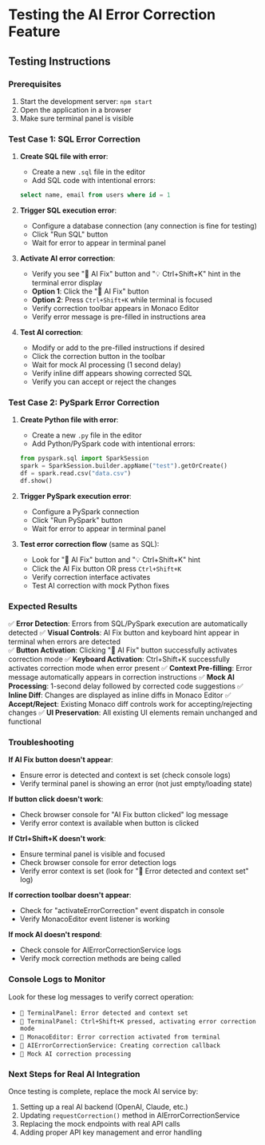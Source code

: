 # Testing the AI Error Correction Feature

## Testing Instructions

### Prerequisites

1. Start the development server: `npm start`
2. Open the application in a browser
3. Make sure terminal panel is visible

### Test Case 1: SQL Error Correction

1. **Create SQL file with error**:
   - Create a new `.sql` file in the editor
   - Add SQL code with intentional errors:
   ```sql
   select name, email from users where id = 1
   ```
2. **Trigger SQL execution error**:

   - Configure a database connection (any connection is fine for testing)
   - Click "Run SQL" button
   - Wait for error to appear in terminal panel

3. **Activate AI error correction**:

   - Verify you see "🤖 AI Fix" button and "💡 Ctrl+Shift+K" hint in the terminal error display
   - **Option 1**: Click the "🤖 AI Fix" button
   - **Option 2**: Press `Ctrl+Shift+K` while terminal is focused
   - Verify correction toolbar appears in Monaco Editor
   - Verify error message is pre-filled in instructions area

4. **Test AI correction**:
   - Modify or add to the pre-filled instructions if desired
   - Click the correction button in the toolbar
   - Wait for mock AI processing (1 second delay)
   - Verify inline diff appears showing corrected SQL
   - Verify you can accept or reject the changes

### Test Case 2: PySpark Error Correction

1. **Create Python file with error**:

   - Create a new `.py` file in the editor
   - Add Python/PySpark code with intentional errors:

   ```python
   from pyspark.sql import SparkSession
   spark = SparkSession.builder.appName("test").getOrCreate()
   df = spark.read.csv("data.csv")
   df.show()
   ```

2. **Trigger PySpark execution error**:

   - Configure a PySpark connection
   - Click "Run PySpark" button
   - Wait for error to appear in terminal panel

3. **Test error correction flow** (same as SQL):
   - Look for "🤖 AI Fix" button and "💡 Ctrl+Shift+K" hint
   - Click the AI Fix button OR press `Ctrl+Shift+K`
   - Verify correction interface activates
   - Test AI correction with mock Python fixes

### Expected Results

✅ **Error Detection**: Errors from SQL/PySpark execution are automatically detected
✅ **Visual Controls**: AI Fix button and keyboard hint appear in terminal when errors are detected  
✅ **Button Activation**: Clicking "🤖 AI Fix" button successfully activates correction mode
✅ **Keyboard Activation**: Ctrl+Shift+K successfully activates correction mode when error present
✅ **Context Pre-filling**: Error message automatically appears in correction instructions
✅ **Mock AI Processing**: 1-second delay followed by corrected code suggestions
✅ **Inline Diff**: Changes are displayed as inline diffs in Monaco Editor
✅ **Accept/Reject**: Existing Monaco diff controls work for accepting/rejecting changes
✅ **UI Preservation**: All existing UI elements remain unchanged and functional

### Troubleshooting

**If AI Fix button doesn't appear**:

- Ensure error is detected and context is set (check console logs)
- Verify terminal panel is showing an error (not just empty/loading state)

**If button click doesn't work**:

- Check browser console for "AI Fix button clicked" log message
- Verify error context is available when button is clicked

**If Ctrl+Shift+K doesn't work**:

- Ensure terminal panel is visible and focused
- Check browser console for error detection logs
- Verify error context is set (look for "🎯 Error detected and context set" log)

**If correction toolbar doesn't appear**:

- Check for "activateErrorCorrection" event dispatch in console
- Verify MonacoEditor event listener is working

**If mock AI doesn't respond**:

- Check console for AIErrorCorrectionService logs
- Verify mock correction methods are being called

### Console Logs to Monitor

Look for these log messages to verify correct operation:

- `🎯 TerminalPanel: Error detected and context set`
- `🎯 TerminalPanel: Ctrl+Shift+K pressed, activating error correction mode`
- `🎯 MonacoEditor: Error correction activated from terminal`
- `🤖 AIErrorCorrectionService: Creating correction callback`
- `🧪 Mock AI correction processing`

### Next Steps for Real AI Integration

Once testing is complete, replace the mock AI service by:

1. Setting up a real AI backend (OpenAI, Claude, etc.)
2. Updating `requestCorrection()` method in AIErrorCorrectionService
3. Replacing the mock endpoints with real API calls
4. Adding proper API key management and error handling
